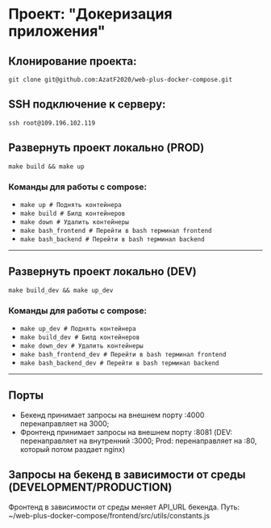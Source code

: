 # Проект: "Докеризация приложения"

## Клонирование проекта:
```
git clone git@github.com:AzatF2020/web-plus-docker-compose.git
```

## SSH подключение к серверу:
```
ssh root@109.196.102.119
```

## Развернуть проект локально (PROD)

```
make build && make up
```

### Команды для работы с compose:
- ```make up # Поднять контейнера```
- ```make build # Билд контейнеров```
- ```make down # Удалить контейнеры```
- ```make bash_frontend # Перейти в bash терминал frontend```
- ```make bash_backend # Перейти в bash терминал backend```

--------
## Развернуть проект локально (DEV)
```
make build_dev && make up_dev
```

### Команды для работы с compose:
- ```make up_dev # Поднять контейнера```
- ```make build_dev # Билд контейнеров```
- ```make down_dev # Удалить контейнеры```
- ```make bash_frontend_dev # Перейти в bash терминал frontend```
- ```make bash_backend_dev # Перейти в bash терминал backend```

-------
## Порты
- Бекенд принимает запросы на внешнем порту :4000 перенаправляет на 3000;
- Фронтенд принимает запросы на внешнем порту :8081 (DEV: перенаправляет на внутренний :3000; Prod: перенаправляет на :80, который потом раздает nginx)

## Запросы на бекенд в зависимости от среды (DEVELOPMENT/PRODUCTION)
Фронтенд в зависимости от среды меняет API_URL бекенда. Путь: ~/web-plus-docker-compose/frontend/src/utils/constants.js
